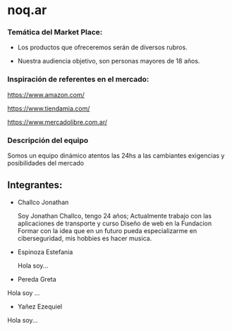 # noq.ar

### Temática del Market Place:

- Los productos que ofreceremos serán de diversos rubros.  

- Nuestra audiencia objetivo, son personas mayores de 18 años. 

### Inspiración de referentes en el mercado:

https://www.amazon.com/ 

https://www.tiendamia.com/ 

https://www.mercadolibre.com.ar/    


### Descripción del equipo

Somos un equipo dinámico atentos las 24hs a las cambiantes exigencias y posibilidades del mercado




## Integrantes: 
- Challco Jonathan

    Soy Jonathan Challco, tengo 24 años; Actualmente trabajo con las aplicaciones de transporte y curso Diseño de web en la Fundacion Formar con la idea que en un futuro pueda especializarme en ciberseguridad, mis hobbies es hacer musica.

- Espinoza Estefania

     Hola soy...
    
- Pereda Greta

 Hola soy ...

- Yañez Ezequiel

 Hola soy...

